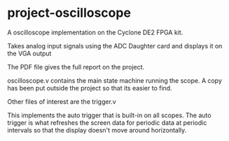 project-oscilloscope
====================

A oscilloscope implementation on the Cyclone DE2 FPGA kit. 

Takes analog input signals using the ADC Daughter card and displays it on the VGA output

The PDF file gives the full report on the project.

oscilloscope.v contains the main state machine running the scope.
A copy has been put outside the project so that its easier to find.

Other files of interest are the trigger.v

This implements the auto trigger that is built-in on all scopes. The 
auto trigger is what refreshes the screen data for periodic data
at periodic intervals so that the display doesn't move around horizontally.
